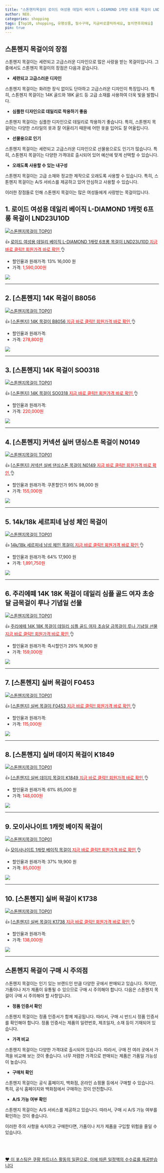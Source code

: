 ```yaml
---
title: "스톤헨지목걸이 로이드 여성용 데일리 베이직 L-DIAMOND 1캐럿 6프롱 목걸이 LND23U10D 필수 필요 추천 제품 비교 최저 가격 비교 장점 구매 후기 구매평"
author: NEO.
categories: shopping
tags: [Top10, shopping, 유행상품, 필수구매, 지금바로클릭하세요, 놓치면후회해요]
pin: true
---
```

<h2>스톤헨지 목걸이의 장점</h2>

스톤헨지 목걸이는 세련되고 고급스러운 디자인으로 많은 사랑을 받는 목걸이입니다. 그 중에서도 스톤헨지 목걸이의 장점은 다음과 같습니다.

* **세련되고 고급스러운 디자인**

스톤헨지 목걸이는 화려한 장식 없이도 단아하고 고급스러운 디자인이 특징입니다. 특히, 스톤헨지 목걸이는 14K 골드와 18K 골드 등 고급 소재를 사용하여 더욱 빛을 발합니다.

* **심플한 디자인으로 데일리로 착용하기 좋음**

스톤헨지 목걸이는 심플한 디자인으로 데일리로 착용하기 좋습니다. 특히, 스톤헨지 목걸이는 다양한 스타일의 옷과 잘 어울리기 때문에 어떤 옷을 입어도 잘 어울립니다.

* **선물용으로 인기**

스톤헨지 목걸이는 세련되고 고급스러운 디자인으로 선물용으로도 인기가 많습니다. 특히, 스톤헨지 목걸이는 다양한 가격대로 출시되어 있어 예산에 맞게 선택할 수 있습니다.

* **오래도록 사용할 수 있는 내구성**

스톤헨지 목걸이는 고급 소재와 정교한 제작으로 오래도록 사용할 수 있습니다. 특히, 스톤헨지 목걸이는 A/S 서비스를 제공하고 있어 안심하고 사용할 수 있습니다.

이러한 장점들로 인해 스톤헨지 목걸이는 많은 여성들에게 사랑받는 목걸이입니다.

   

## 1. 로이드 여성용 데일리 베이직 L-DIAMOND 1캐럿 6프롱 목걸이 LND23U10D

[![스톤헨지목걸이 TOP01](https://thumbnail10.coupangcdn.com/thumbnails/remote/490x490ex/image/retail/images/2023/08/30/11/0/5068629f-8676-4533-9bb6-676fec395393.jpg)](https://link.coupang.com/re/AFFSDP?lptag=AF3617701&subid=GithubCoopas&pageKey=7563023618&traceid=V0-153&itemId=19929535582&vendorItemId=87029105301)


👍 [로이드 여성용 데일리 베이직 L-DIAMOND 1캐럿 6프롱 목걸이 LND23U10D <font color=red> 지금 바로 클릭!! 회원가격 바로 확인 </font> ](https://link.coupang.com/re/AFFSDP?lptag=AF3617701&subid=GithubCoopas&pageKey=7563023618&traceid=V0-153&itemId=19929535582&vendorItemId=87029105301) 👌 


- 할인율과 원래가격: 13%  16,000   원
- 가격: <span style='color:red'>1,590,000원</span>

[![](/discount_price.png)](https://link.coupang.com/re/AFFSDP?lptag=AF3617701&subid=GithubCoopas&pageKey=7563023618&traceid=V0-153&itemId=19929535582&vendorItemId=87029105301)

---


   

## 2. [스톤헨지] 14K 목걸이 B8056

[![스톤헨지목걸이 TOP01](https://thumbnail10.coupangcdn.com/thumbnails/remote/490x490ex/image/vendor_inventory/be9e/a572f881d675f2ad1e43d20132e42040cb7b269cf7868335d74a8981071b.jpg)](https://link.coupang.com/re/AFFSDP?lptag=AF3617701&subid=GithubCoopas&pageKey=5359872623&traceid=V0-153&itemId=7905158906&vendorItemId=74976044435)


👍 [[스톤헨지] 14K 목걸이 B8056 <font color=red> 지금 바로 클릭!! 회원가격 바로 확인 </font> ](https://link.coupang.com/re/AFFSDP?lptag=AF3617701&subid=GithubCoopas&pageKey=5359872623&traceid=V0-153&itemId=7905158906&vendorItemId=74976044435) 👌 


- 할인율과 원래가격: 
- 가격: <span style='color:red'>278,800원</span>

[![](/discount_price.png)](https://link.coupang.com/re/AFFSDP?lptag=AF3617701&subid=GithubCoopas&pageKey=5359872623&traceid=V0-153&itemId=7905158906&vendorItemId=74976044435)

---


   

## 3. [스톤헨지] 14K 목걸이 SO0318

[![스톤헨지목걸이 TOP01](https://thumbnail6.coupangcdn.com/thumbnails/remote/490x490ex/image/vendor_inventory/7e27/cdd2858e3a4d5c5ea352e556e5cfdc5cdab7026c74067ad3d04eb46d81c2.jpg)](https://link.coupang.com/re/AFFSDP?lptag=AF3617701&subid=GithubCoopas&pageKey=4367742368&traceid=V0-153&itemId=5144514197&vendorItemId=72439494057)


👍 [[스톤헨지] 14K 목걸이 SO0318 <font color=red> 지금 바로 클릭!! 회원가격 바로 확인 </font> ](https://link.coupang.com/re/AFFSDP?lptag=AF3617701&subid=GithubCoopas&pageKey=4367742368&traceid=V0-153&itemId=5144514197&vendorItemId=72439494057) 👌 


- 할인율과 원래가격: 
- 가격: <span style='color:red'>220,000원</span>

[![](/discount_price.png)](https://link.coupang.com/re/AFFSDP?lptag=AF3617701&subid=GithubCoopas&pageKey=4367742368&traceid=V0-153&itemId=5144514197&vendorItemId=72439494057)

---


   

## 4. [스톤헨지] 커넥션 실버 댄싱스톤 목걸이 N0149

[![스톤헨지목걸이 TOP01](https://thumbnail10.coupangcdn.com/thumbnails/remote/490x490ex/image/vendor_inventory/4d9b/be9197cf632f891a77988bde0ca4f65b9633499bfe4483cc898076816b3f.jpg)](https://link.coupang.com/re/AFFSDP?lptag=AF3617701&subid=GithubCoopas&pageKey=7554081401&traceid=V0-153&itemId=19886502318&vendorItemId=86986869309)


👍 [[스톤헨지] 커넥션 실버 댄싱스톤 목걸이 N0149 <font color=red> 지금 바로 클릭!! 회원가격 바로 확인 </font> ](https://link.coupang.com/re/AFFSDP?lptag=AF3617701&subid=GithubCoopas&pageKey=7554081401&traceid=V0-153&itemId=19886502318&vendorItemId=86986869309) 👌 


- 할인율과 원래가격: 쿠폰할인가 95%  98,000   원
- 가격: <span style='color:red'>155,000원</span>

[![](/discount_price.png)](https://link.coupang.com/re/AFFSDP?lptag=AF3617701&subid=GithubCoopas&pageKey=7554081401&traceid=V0-153&itemId=19886502318&vendorItemId=86986869309)

---


   

## 5. 14k/18k 세르피네 남성 체인 목걸이

[![스톤헨지목걸이 TOP01](https://thumbnail8.coupangcdn.com/thumbnails/remote/490x490ex/image/vendor_inventory/images/2017/04/28/14/0/467bb0d5-900c-4a4b-ae4b-d0d530f086b7.jpg)](https://link.coupang.com/re/AFFSDP?lptag=AF3617701&subid=GithubCoopas&pageKey=20207609&traceid=V0-153&itemId=80217004&vendorItemId=3136444584)


👍 [14k/18k 세르피네 남성 체인 목걸이 <font color=red> 지금 바로 클릭!! 회원가격 바로 확인 </font> ](https://link.coupang.com/re/AFFSDP?lptag=AF3617701&subid=GithubCoopas&pageKey=20207609&traceid=V0-153&itemId=80217004&vendorItemId=3136444584) 👌 


- 할인율과 원래가격: 64%  17,900   원
- 가격: <span style='color:red'>1,891,750원</span>

[![](/discount_price.png)](https://link.coupang.com/re/AFFSDP?lptag=AF3617701&subid=GithubCoopas&pageKey=20207609&traceid=V0-153&itemId=80217004&vendorItemId=3136444584)

---


   

## 6. 주리에떼 14K 18K 목걸이 데일리 심플 골드 여자 초승달 금목걸이 루나 기념일 선물

[![스톤헨지목걸이 TOP01](https://thumbnail10.coupangcdn.com/thumbnails/remote/490x490ex/image/vendor_inventory/aebf/c0653035ae2faeac23aa763e84090cac1b6de0590281573dc55da861b241.jpg)](https://link.coupang.com/re/AFFSDP?lptag=AF3617701&subid=GithubCoopas&pageKey=7248068062&traceid=V0-153&itemId=16006874215&vendorItemId=82975397473)


👍 [주리에떼 14K 18K 목걸이 데일리 심플 골드 여자 초승달 금목걸이 루나 기념일 선물 <font color=red> 지금 바로 클릭!! 회원가격 바로 확인 </font> ](https://link.coupang.com/re/AFFSDP?lptag=AF3617701&subid=GithubCoopas&pageKey=7248068062&traceid=V0-153&itemId=16006874215&vendorItemId=82975397473) 👌 


- 할인율과 원래가격: 즉시할인가 29%  16,900   원
- 가격: <span style='color:red'>159,000원</span>

[![](/discount_price.png)](https://link.coupang.com/re/AFFSDP?lptag=AF3617701&subid=GithubCoopas&pageKey=7248068062&traceid=V0-153&itemId=16006874215&vendorItemId=82975397473)

---


   

## 7. [스톤헨지] 실버 목걸이 F0453

[![스톤헨지목걸이 TOP01](https://thumbnail8.coupangcdn.com/thumbnails/remote/490x490ex/image/vendor_inventory/e172/01ee01f3c157d08758e69d0b25110bce77bdac2853dd60acfb4c043fe3d6.jpg)](https://link.coupang.com/re/AFFSDP?lptag=AF3617701&subid=GithubCoopas&pageKey=7196160126&traceid=V0-153&itemId=18179169481&vendorItemId=85328243309)


👍 [[스톤헨지] 실버 목걸이 F0453 <font color=red> 지금 바로 클릭!! 회원가격 바로 확인 </font> ](https://link.coupang.com/re/AFFSDP?lptag=AF3617701&subid=GithubCoopas&pageKey=7196160126&traceid=V0-153&itemId=18179169481&vendorItemId=85328243309) 👌 


- 할인율과 원래가격: 
- 가격: <span style='color:red'>115,000원</span>

[![](/discount_price.png)](https://link.coupang.com/re/AFFSDP?lptag=AF3617701&subid=GithubCoopas&pageKey=7196160126&traceid=V0-153&itemId=18179169481&vendorItemId=85328243309)

---


   

## 8. [스톤헨지] 실버 데이지 목걸이 K1849

[![스톤헨지목걸이 TOP01](https://thumbnail8.coupangcdn.com/thumbnails/remote/490x490ex/image/vendor_inventory/8ef6/beadf6540fd90aef073dd92c9725e3fd67efc3bac838ce1135d10ec2db4a.jpg)](https://link.coupang.com/re/AFFSDP?lptag=AF3617701&subid=GithubCoopas&pageKey=7493149380&traceid=V0-153&itemId=19597508683&vendorItemId=86704742296)


👍 [[스톤헨지] 실버 데이지 목걸이 K1849 <font color=red> 지금 바로 클릭!! 회원가격 바로 확인 </font> ](https://link.coupang.com/re/AFFSDP?lptag=AF3617701&subid=GithubCoopas&pageKey=7493149380&traceid=V0-153&itemId=19597508683&vendorItemId=86704742296) 👌 


- 할인율과 원래가격: 61%  85,000   원
- 가격: <span style='color:red'>148,000원</span>

[![](/discount_price.png)](https://link.coupang.com/re/AFFSDP?lptag=AF3617701&subid=GithubCoopas&pageKey=7493149380&traceid=V0-153&itemId=19597508683&vendorItemId=86704742296)

---


   

## 9. 모이사나이트 1캐럿 베이직 목걸이

[![스톤헨지목걸이 TOP01](https://thumbnail10.coupangcdn.com/thumbnails/remote/490x490ex/image/vendor_inventory/d6ee/a5b1eb04769ec81b8de7950599e27b22aadbef533479503ec6ac309c6ca5.jpg)](https://link.coupang.com/re/AFFSDP?lptag=AF3617701&subid=GithubCoopas&pageKey=6236489638&traceid=V0-153&itemId=12562590458&vendorItemId=82798979291)


👍 [모이사나이트 1캐럿 베이직 목걸이 <font color=red> 지금 바로 클릭!! 회원가격 바로 확인 </font> ](https://link.coupang.com/re/AFFSDP?lptag=AF3617701&subid=GithubCoopas&pageKey=6236489638&traceid=V0-153&itemId=12562590458&vendorItemId=82798979291) 👌 


- 할인율과 원래가격: 37%  19,900   원
- 가격: <span style='color:red'>85,000원</span>

[![](/discount_price.png)](https://link.coupang.com/re/AFFSDP?lptag=AF3617701&subid=GithubCoopas&pageKey=6236489638&traceid=V0-153&itemId=12562590458&vendorItemId=82798979291)

---


   

## 10. [스톤헨지] 실버 목걸이 K1738

[![스톤헨지목걸이 TOP01](https://thumbnail9.coupangcdn.com/thumbnails/remote/490x490ex/image/vendor_inventory/c4f1/0f8e7183d6e33b263a3eff0f4072d41b8cf2fa25b7b8cf9474171eaa8037.jpg)](https://link.coupang.com/re/AFFSDP?lptag=AF3617701&subid=GithubCoopas&pageKey=7164716338&traceid=V0-153&itemId=18037853239&vendorItemId=85192238033)


👍 [[스톤헨지] 실버 목걸이 K1738 <font color=red> 지금 바로 클릭!! 회원가격 바로 확인 </font> ](https://link.coupang.com/re/AFFSDP?lptag=AF3617701&subid=GithubCoopas&pageKey=7164716338&traceid=V0-153&itemId=18037853239&vendorItemId=85192238033) 👌 


- 할인율과 원래가격: 
- 가격: <span style='color:red'>138,000원</span>

[![](/discount_price.png)](https://link.coupang.com/re/AFFSDP?lptag=AF3617701&subid=GithubCoopas&pageKey=7164716338&traceid=V0-153&itemId=18037853239&vendorItemId=85192238033)

---
<h2>스톤헨지 목걸이 구매 시 주의점</h2>

스톤헨지 목걸이는 인기 있는 브랜드인 만큼 다양한 곳에서 판매되고 있습니다. 하지만, 가품이나 저가 제품이 유통될 수 있으므로 구매 시 주의해야 합니다. 다음은 스톤헨지 목걸이 구매 시 주의해야 할 사항입니다.

* **정품 인증서 확인**

스톤헨지 목걸이는 정품 인증서가 함께 제공됩니다. 따라서, 구매 시 반드시 정품 인증서를 확인해야 합니다. 정품 인증서는 제품의 일련번호, 제조일자, 소재 등이 기재되어 있습니다.

* **가격 비교**

스톤헨지 목걸이는 다양한 가격대로 출시되어 있습니다. 따라서, 구매 전 여러 곳에서 가격을 비교해 보는 것이 좋습니다. 너무 저렴한 가격으로 판매되는 제품은 가품일 가능성이 높습니다.

* **구매처 확인**

스톤헨지 목걸이는 공식 홈페이지, 백화점, 온라인 쇼핑몰 등에서 구매할 수 있습니다. 특히, 공식 홈페이지와 백화점에서 구매하는 것이 안전합니다.

* **A/S 가능 여부 확인**

스톤헨지 목걸이는 A/S 서비스를 제공하고 있습니다. 따라서, 구매 시 A/S 가능 여부를 확인하는 것이 좋습니다.

이러한 주의 사항을 숙지하고 구매한다면, 가품이나 저가 제품을 구입할 위험을 줄일 수 있습니다.<br><br><br><br><br> [ ❤  이 포스팅은 쿠팡 파트너스 활동의 일환으로, 이에 따른 일정액의 수수료를 제공받습니다](https://link.coupang.com/a/bcEFyh)